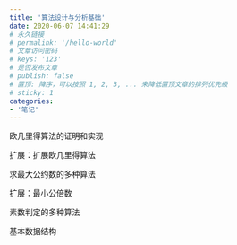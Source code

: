 ```yaml
---
title: '算法设计与分析基础'
date: 2020-06-07 14:41:29
# 永久链接
# permalink: '/hello-world'
# 文章访问密码
# keys: '123'
# 是否发布文章
# publish: false
# 置顶: 降序，可以按照 1, 2, 3, ... 来降低置顶文章的排列优先级
# sticky: 1
categories:
- '笔记'
---
```



欧几里得算法的证明和实现

扩展：扩展欧几里得算法

求最大公约数的多种算法

扩展：最小公倍数

素数判定的多种算法

基本数据结构
